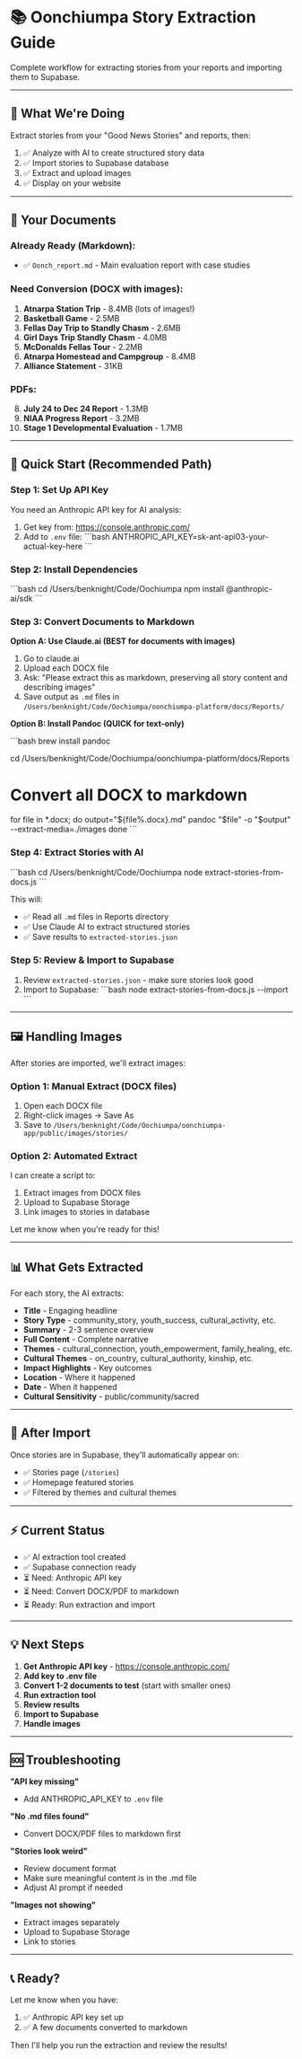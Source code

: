 # 📚 Oonchiumpa Story Extraction Guide

Complete workflow for extracting stories from your reports and importing them to Supabase.

---

## 🎯 What We're Doing

Extract stories from your "Good News Stories" and reports, then:
1. ✅ Analyze with AI to create structured story data
2. ✅ Import stories to Supabase database
3. ✅ Extract and upload images
4. ✅ Display on your website

---

## 📁 Your Documents

### Already Ready (Markdown):
- ✅ `Oonch_report.md` - Main evaluation report with case studies

### Need Conversion (DOCX with images):
1. **Atnarpa Station Trip** - 8.4MB (lots of images!)
2. **Basketball Game** - 2.5MB
3. **Fellas Day Trip to Standly Chasm** - 2.6MB
4. **Girl Days Trip Standly Chasm** - 4.0MB
5. **McDonalds Fellas Tour** - 2.2MB
6. **Atnarpa Homestead and Campgroup** - 8.4MB
7. **Alliance Statement** - 31KB

### PDFs:
8. **July 24 to Dec 24 Report** - 1.3MB
9. **NIAA Progress Report** - 3.2MB
10. **Stage 1 Developmental Evaluation** - 1.7MB

---

## 🚀 Quick Start (Recommended Path)

### Step 1: Set Up API Key

You need an Anthropic API key for AI analysis:

1. Get key from: https://console.anthropic.com/
2. Add to `.env` file:
   \`\`\`bash
   ANTHROPIC_API_KEY=sk-ant-api03-your-actual-key-here
   \`\`\`

### Step 2: Install Dependencies

\`\`\`bash
cd /Users/benknight/Code/Oochiumpa
npm install @anthropic-ai/sdk
\`\`\`

### Step 3: Convert Documents to Markdown

**Option A: Use Claude.ai (BEST for documents with images)**

1. Go to claude.ai
2. Upload each DOCX file
3. Ask: "Please extract this as markdown, preserving all story content and describing images"
4. Save output as `.md` files in `/Users/benknight/Code/Oochiumpa/oonchiumpa-platform/docs/Reports/`

**Option B: Install Pandoc (QUICK for text-only)**

\`\`\`bash
brew install pandoc

cd /Users/benknight/Code/Oochiumpa/oonchiumpa-platform/docs/Reports

# Convert all DOCX to markdown
for file in *.docx; do
  output="\${file%.docx}.md"
  pandoc "$file" -o "$output" --extract-media=./images
done
\`\`\`

### Step 4: Extract Stories with AI

\`\`\`bash
cd /Users/benknight/Code/Oochiumpa
node extract-stories-from-docs.js
\`\`\`

This will:
- ✅ Read all `.md` files in Reports directory
- ✅ Use Claude AI to extract structured stories
- ✅ Save results to `extracted-stories.json`

### Step 5: Review & Import to Supabase

1. Review `extracted-stories.json` - make sure stories look good
2. Import to Supabase:
   \`\`\`bash
   node extract-stories-from-docs.js --import
   \`\`\`

---

## 🖼️ Handling Images

After stories are imported, we'll extract images:

### Option 1: Manual Extract (DOCX files)

1. Open each DOCX file
2. Right-click images → Save As
3. Save to `/Users/benknight/Code/Oochiumpa/oonchiumpa-app/public/images/stories/`

### Option 2: Automated Extract

I can create a script to:
1. Extract images from DOCX files
2. Upload to Supabase Storage
3. Link images to stories in database

Let me know when you're ready for this!

---

## 📊 What Gets Extracted

For each story, the AI extracts:

- **Title** - Engaging headline
- **Story Type** - community_story, youth_success, cultural_activity, etc.
- **Summary** - 2-3 sentence overview
- **Full Content** - Complete narrative
- **Themes** - cultural_connection, youth_empowerment, family_healing, etc.
- **Cultural Themes** - on_country, cultural_authority, kinship, etc.
- **Impact Highlights** - Key outcomes
- **Location** - Where it happened
- **Date** - When it happened
- **Cultural Sensitivity** - public/community/sacred

---

## 🎨 After Import

Once stories are in Supabase, they'll automatically appear on:
- ✅ Stories page (`/stories`)
- ✅ Homepage featured stories
- ✅ Filtered by themes and cultural themes

---

## ⚡ Current Status

- ✅ AI extraction tool created
- ✅ Supabase connection ready
- ⏳ Need: Anthropic API key
- ⏳ Need: Convert DOCX/PDF to markdown
- ⏳ Ready: Run extraction and import

---

## 💡 Next Steps

1. **Get Anthropic API key** - https://console.anthropic.com/
2. **Add key to .env file**
3. **Convert 1-2 documents to test** (start with smaller ones)
4. **Run extraction tool**
5. **Review results**
6. **Import to Supabase**
7. **Handle images**

---

## 🆘 Troubleshooting

**"API key missing"**
- Add ANTHROPIC_API_KEY to `.env` file

**"No .md files found"**
- Convert DOCX/PDF files to markdown first

**"Stories look weird"**
- Review document format
- Make sure meaningful content is in the .md file
- Adjust AI prompt if needed

**"Images not showing"**
- Extract images separately
- Upload to Supabase Storage
- Link to stories

---

## 📞 Ready?

Let me know when you have:
1. ✅ Anthropic API key set up
2. ✅ A few documents converted to markdown

Then I'll help you run the extraction and review the results!
